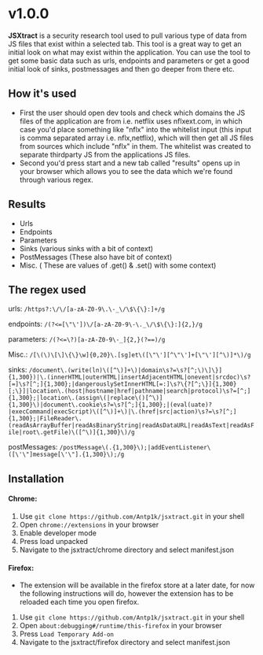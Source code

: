 # v1.0.0
**JSXtract** is a security research tool used to pull various type of data from JS files that exist within a selected tab. This tool is a great way to get an initial look on what may exist within the application. You can use the tool to get some basic data such as urls, endpoints and parameters or get a good initial look of sinks, postmessages and then go deeper from there etc.

## How it's used
- First the user should open dev tools and check which domains the JS files of the application are from i.e. netflix uses nflxext.com, in which case you'd place something like "nflx" into the whitelist input (this input is comma separated array i.e. nflx,netflix), which will then get all JS files from sources which include "nflx" in them. The whitelist was created to separate thirdparty JS from the applications JS files.
- Second you'd press start and a new tab called "results" opens up in your browser which allows you to see the data which we're found through various regex.

## Results
- Urls
- Endpoints
- Parameters
- Sinks (various sinks with a bit of context)
- PostMessages (These also have bit of context)
- Misc. ( These are values of .get() & .set() with some context)

## The regex used
urls: `/https?:\/\/[a-zA-Z0-9\.\-_\/\$\{\}:]+/g`

endpoints: `/(?<=[\"\'])\/[a-zA-Z0-9\-\._\/\$\{\}:]{2,}/g`

parameters: `/(?<=\?)[a-zA-Z0-9\-_]{2,}(?==)/g`

Misc.: `/[\(\)\[\]\{\}\w]{0,20}\.[sg]et\([\"\'][^\"\']+[\"\'][^\)]*\)/g`

sinks: `/document\.(write(ln)\([^\)]+\)|domain\s?=\s?[^;\)\]\}]{1,300})|\.(innerHTML|outerHTML|insertAdjacentHTML|onevent|srcdoc)\s?[=]\s?[^;]{1,300};|dangerouslySetInnerHTML[=:]\s?\{?[^;\}]{1,300}[;\}]|location\.(host|hostname|href|pathname|search|protocol)\s?=[^;]{1,300};|location\.(assign\(|replace\()[^\)]{1,300}\)|document\.cookie\s?=\s?[^;]{1,300};|(eval(uate)?|execCommand|execScript)\([^\)]+\)|\.(href|src|action)\s?=\s?[^;]{1,300};|FileReader\.(readAsArrayBuffer|readAsBinaryString|readAsDataURL|readAsText|readAsFile|root\.getFile)\([^\)]{1,300}\)/g`

postMessages: `/postMessage\(.{1,300}\);|addEventListener\([\'\"]message[\'\"].{1,300}\);/g`

## Installation
#### Chrome:
1. Use `git clone https://github.com/Antp1k/jsxtract.git` in your shell
2. Open `chrome://extensions` in your browser
3. Enable developer mode
4. Press load unpacked
5. Navigate to the jsxtract/chrome directory and select manifest.json

#### Firefox:
- The extension will be available in the firefox store at a later date, for now the following instructions will do, however the extension has to be reloaded each time you open firefox.
1. Use `git clone https://github.com/Antp1k/jsxtract.git` in your shell
2. Open `about:debugging#/runtime/this-firefox` in your browser
3. Press `Load Temporary Add-on`
4. Navigate to the jsxtract/firefox directory and select manifest.json
